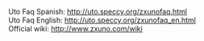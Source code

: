 Uto Faq Spanish: http://uto.speccy.org/zxunofaq.html \
Uto Faq English: http://uto.speccy.org/zxunofaq_en.html \
Official wiki: http://www.zxuno.com/wiki

